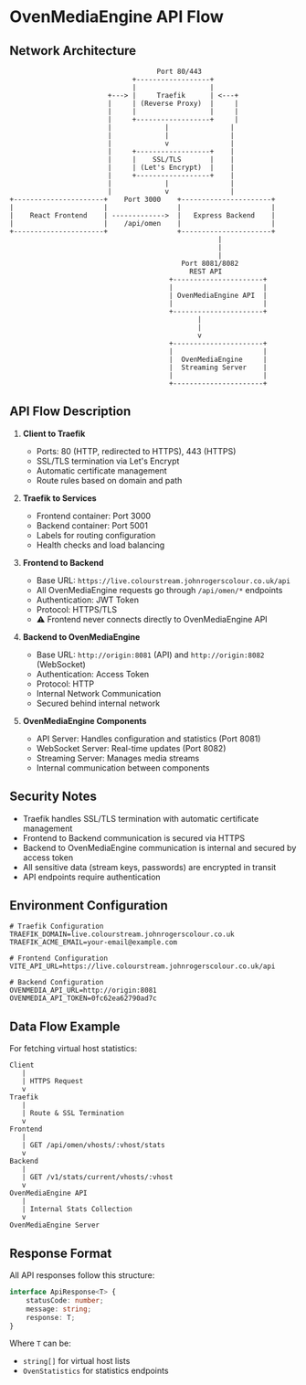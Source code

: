 # OvenMediaEngine API Flow

## Network Architecture

```
                                    Port 80/443
                              +------------------+
                              |                  |
                        +---> |     Traefik      | <---+
                        |     | (Reverse Proxy)  |     |
                        |     |                  |     |
                        |     +------------------+     |
                        |             |               |
                        |             |               |
                        |             v               |
                        |     +------------------+    |
                        |     |    SSL/TLS       |    |
                        |     | (Let's Encrypt)  |    |
                        |     +------------------+    |
                        |             |               |
                        |             v               |
+----------------------+    Port 3000    +----------------------+
|                      |                 |                      |
|    React Frontend    | ------------->  |   Express Backend    |
|                      |    /api/omen    |                      |
+----------------------+                 +----------------------+
                                                   |
                                                   |
                                                   |
                                          Port 8081/8082
                                            REST API
                                       +----------------------+
                                       |                      |
                                       | OvenMediaEngine API  |
                                       |                      |
                                       +----------------------+
                                              |
                                              |
                                              v
                                       +----------------------+
                                       |                      |
                                       |  OvenMediaEngine     |
                                       |  Streaming Server    |
                                       |                      |
                                       +----------------------+

```

## API Flow Description

1. **Client to Traefik**
   - Ports: 80 (HTTP, redirected to HTTPS), 443 (HTTPS)
   - SSL/TLS termination via Let's Encrypt
   - Automatic certificate management
   - Route rules based on domain and path

2. **Traefik to Services**
   - Frontend container: Port 3000
   - Backend container: Port 5001
   - Labels for routing configuration
   - Health checks and load balancing

3. **Frontend to Backend**
   - Base URL: `https://live.colourstream.johnrogerscolour.co.uk/api`
   - All OvenMediaEngine requests go through `/api/omen/*` endpoints
   - Authentication: JWT Token
   - Protocol: HTTPS/TLS
   - ⚠️ Frontend never connects directly to OvenMediaEngine API

4. **Backend to OvenMediaEngine**
   - Base URL: `http://origin:8081` (API) and `http://origin:8082` (WebSocket)
   - Authentication: Access Token
   - Protocol: HTTP
   - Internal Network Communication
   - Secured behind internal network

5. **OvenMediaEngine Components**
   - API Server: Handles configuration and statistics (Port 8081)
   - WebSocket Server: Real-time updates (Port 8082)
   - Streaming Server: Manages media streams
   - Internal communication between components

## Security Notes

- Traefik handles SSL/TLS termination with automatic certificate management
- Frontend to Backend communication is secured via HTTPS
- Backend to OvenMediaEngine communication is internal and secured by access token
- All sensitive data (stream keys, passwords) are encrypted in transit
- API endpoints require authentication

## Environment Configuration

```
# Traefik Configuration
TRAEFIK_DOMAIN=live.colourstream.johnrogerscolour.co.uk
TRAEFIK_ACME_EMAIL=your-email@example.com

# Frontend Configuration
VITE_API_URL=https://live.colourstream.johnrogerscolour.co.uk/api

# Backend Configuration
OVENMEDIA_API_URL=http://origin:8081
OVENMEDIA_API_TOKEN=0fc62ea62790ad7c
```

## Data Flow Example

For fetching virtual host statistics:

```
Client
   |
   | HTTPS Request
   v
Traefik
   |
   | Route & SSL Termination
   v
Frontend
   |
   | GET /api/omen/vhosts/:vhost/stats
   v
Backend
   |
   | GET /v1/stats/current/vhosts/:vhost
   v
OvenMediaEngine API
   |
   | Internal Stats Collection
   v
OvenMediaEngine Server
```

## Response Format

All API responses follow this structure:
```typescript
interface ApiResponse<T> {
    statusCode: number;
    message: string;
    response: T;
}
```

Where `T` can be:
- `string[]` for virtual host lists
- `OvenStatistics` for statistics endpoints 